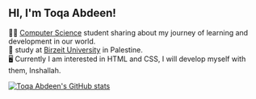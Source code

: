 ## HI, I'm Toqa Abdeen!

👩‍💻 [Computer Science](https://www.birzeit.edu/en/study/programs/computer-science-0) student sharing about my journey of learning and development in our world.<br/>
📖 study at [Birzeit University](https://www.birzeit.edu/en) in Palestine.<br/>
🖥 Currently I am interested in HTML and CSS, I will develop myself with them, Inshallah.<br/>

[![Toqa Abdeen's GitHub stats](https://github-readme-stats.vercel.app/api?username=toqaAbdeen)](https://github.com/toqaAbdeen/github-readme-stats)
